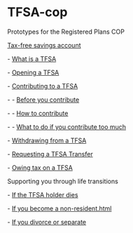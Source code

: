 # TFSA-cop
Prototypes for the Registered Plans COP

<p><a href="https://cra-design.github.io/TFSA-cop/en/revenue-agency/services/tax/individuals/topics/tax-free-savings-account.html">Tax-free savings account</a></p>

<p> - <a href="https://cra-design.github.io/TFSA-cop/en/revenue-agency/services/tax/individuals/topics/tax-free-savings-account/what-is-a-tfsa.html">What is a TFSA</a></p>
<p> - <a href="https://cra-design.github.io/TFSA-cop/en/revenue-agency/services/tax/individuals/topics/tax-free-savings-account/opening-a-tfsa.html">Opening a TFSA</a></p>
<p> - <a href="https://cra-design.github.io/TFSA-cop/en/revenue-agency/services/tax/individuals/topics/tax-free-savings-account/contributing-to-a-tfsa.html">Contributing to a TFSA</a></p>
<p> - - <a href="https://cra-design.github.io/TFSA-cop/en/revenue-agency/services/tax/individuals/topics/tax-free-savings-account/contributing-to-a-tfsa/before-you-contribute.html">Before you contribute</a></p>
<p> - - <a href="https://cra-design.github.io/TFSA-cop/en/revenue-agency/services/tax/individuals/topics/tax-free-savings-account/contributing-to-a-tfsa/how-to-contribute.html">How to contribute</a></p>
<p> - - <a href="https://cra-design.github.io/TFSA-cop/en/revenue-agency/services/tax/individuals/topics/tax-free-savings-account/contributing-to-a-tfsa/what-to-do-if-you-contribute-too-much.html">What to do if you contribute too much</a></p>
<p> - <a href="https://cra-design.github.io/TFSA-cop/en/revenue-agency/services/tax/individuals/topics/tax-free-savings-account/withdrawing-from-a-tfsa.html">Withdrawing from a TFSA</a></p>
<p> - <a href="https://cra-design.github.io/TFSA-cop/en/revenue-agency/services/tax/individuals/topics/tax-free-savings-account/requesting-a-tfsa-transfer.html">Requesting a TFSA Transfer</a></p>
<p> - <a href="https://cra-design.github.io/TFSA-cop/en/revenue-agency/services/tax/individuals/topics/tax-free-savings-account/owing-tax-on-a-tfsa.html">Owing tax on a TFSA</a></p>


<p>Supporting you through life transitions</p>
<p> - <a href="https://cra-design.github.io/TFSA-cop/en/revenue-agency/services/tax/individuals/topics/tax-free-savings-account/if-tfsa-holder-dies.html">If the TFSA holder dies</a></p>
<p> - <a href="https://cra-design.github.io/TFSA-cop/en/revenue-agency/services/tax/individuals/topics/tax-free-savings-account/if-you-become-non-resident.html">If you become a non-resident.html</a></p>
<p> - <a href="https://cra-design.github.io/TFSA-cop/en/revenue-agency/services/tax/individuals/topics/#">If you divorce or separate</a></p>
